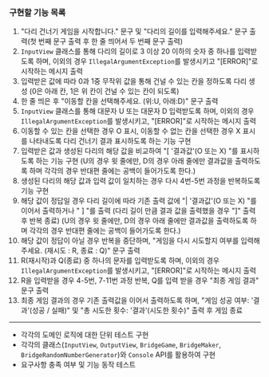 ### 구현할 기능 목록

1. "다리 건너기 게임을 시작합니다." 문구 및 "다리의 길이를 입력해주세요." 문구 출력(첫 번째 문구 출력 후 한 줄 띄어서 두 번째 문구 출력)
2. `InputView` 클래스를 통해 다리의 길이로 3 이상 20 이하의 숫자 중 하나를 입력받도록 하며, 이외의 경우 `IllegalArgumentException`를 발생시키고 "[ERROR]"로 시작하는 메시지 출력
3. 입력받은 값에 따라 0과 1중 무작위 값을 통해 건널 수 있는 칸을 정하도록 다리 생성 (0은 아래 칸, 1은 위 칸이 건널 수 있는 칸이 되도록)
4. 한 줄 띄은 후 "이동할 칸을 선택해주세요. (위:U, 아래:D)" 문구 출력
5. `InputView` 클래스를 통해 대문자 U 또는 대문자 D 입력받도록 하며, 이외의 경우 `IllegalArgumentException`를 발생시키고, "[ERROR]"로 시작하는 메시지 출력
6. 이동할 수 있는 칸을 선택한 경우 O 표시, 이동할 수 없는 칸을 선택한 경우 X 표시를 나타내도록 다리 건너기 결과 표시하도록 하는 기능 구현
7. 입력받은 값과 생성된 다리의 해당 값을 비교하여 "[ '결과값'(O 또는 X) "를 표시하도록 하는 기능 구현
  (U의 경우 윗 줄에만, D의 경우 아래 줄에만 결과값을 출력하도록 하며 각각의 경우 반대편 줄에는 공백이 들어가도록 한다.)
8. 생성된 다리의 해당 값과 입력 값이 일치하는 경우 다시 4번-5번 과정을 반복하도록 기능 구현
9. 해당 값이 정답일 경우 다리 길이에 따라 기존 출력 값에 "| '결과값'(O 또는 X) "를 이어서 출력하거나 " ] "를 출력 (다리 길이 만큼 결과 값을 출력했을 경우 "]" 출력 후 반복 종료)
  (U의 경우 윗 줄에만, D의 경우 아래 줄에만 결과값을 출력하도록 하며 각각의 경우 반대편 줄에는 공백이 들어가도록 한다.)
10. 해당 값이 정답이 아닐 경우 반복을 중단하며, "게임을 다시 시도할지 여부를 입력해주세요. (재시도 : R, 종료 : Q)" 문구 출력
11. R(재시작)과 Q(종료) 중 하나의 문자를 입력받도록 하며, 이외의 경우 `IllegalArgumentException`를 발생시키고, "[ERROR]"로 시작하는 메시지 출력
12. R을 입력받을 경우 4-5번, 7-11번 과정 반복, Q를 입력 받을 경우 "최종 게임 결과" 문구 출력
13. 최종 게임 결과의 경우 기존 출력값을 이어서 출력하도록 하며, "게임 성공 여부: '결과'(성공 / 실패)" 및 "총 시도한 횟수: '결과'(시도한 횟수)" 출력 후 게임 종료

---
+ 각각의 도메인 로직에 대한 단위 테스트 구현
+ 각각의 클래스(`InputView`, `OutputView`, `BridgeGame`, `BridgeMaker`, `BridgeRandomNumberGenerator`)와 `Console` API를 활용하여 구현
+ 요구사항 충족 여부 및 기능 동작 테스트
